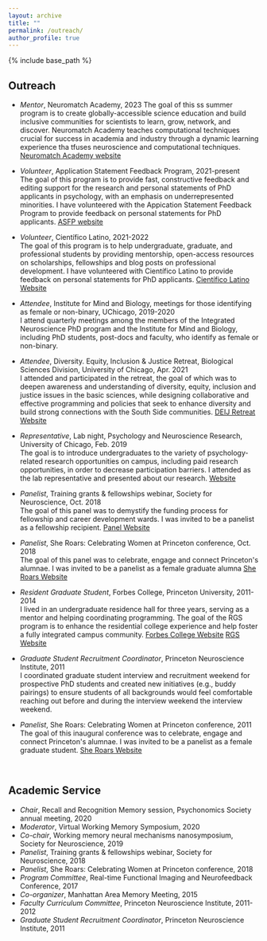 ```yaml
---
layout: archive
title: ""
permalink: /outreach/
author_profile: true
---
```


{% include base_path %}


## Outreach


* *Mentor*, Neuromatch Academy, 2023
The goal of this ss summer program is to create globally-accessible science education and build inclusive communities for scientists to learn, grow, network, and discover. Neuromatch Academy teaches computational techniques crucial for success in academia and industry through a dynamic learning experience tha tfuses neuroscience and computational techniques. [Neuromatch Academy website](https://academy.neuromatch.io/)

* *Volunteer*, Application Statement Feedback Program, 2021-present  
The goal of this program is to provide fast, constructive feedback and editing support for the research and personal statements of PhD applicants in psychology, with an emphasis on underrepresented minorities. I have volunteered with the Appication Statement Feedback Program to provide feedback on personal statements for PhD applicants. [ASFP website](https://www.asfp.io/)

* *Volunteer*, Científico Latino, 2021-2022  
The goal of this program is to help undergraduate, graduate, and professional students by providing mentorship, open-access resources on scholarships, fellowships and blog posts on professional development. I have volunteered with Científico Latino to provide feedback on personal statements for PhD applicants. [Científico Latino Website](https://www.cientificolatino.com/)

* *Attendee*, Institute for Mind and Biology, meetings for those identifying as female or non-binary, UChicago, 2019-2020  
I attend quarterly meetings among the members of the Integrated Neuroscience PhD program and the Institute for Mind and Biology, including PhD students, post-docs and faculty, who identify as female or non-binary.

* *Attendee*, Diversity. Equity, Inclusion & Justice Retreat, Biological Sciences Division, University of Chicago, Apr. 2021  
I attended and participated in the retreat, the goal of which was to deepen awareness and understanding of diversity, equity, inclusion and justice issues in the basic sciences, while designing collaborative and effective programming and policies that seek to enhance diversity and build strong connections with the South Side communities. [DEIJ Retreat Website](https://biosciences.uchicago.edu/content/1st-annual-bsd-diversity-equity-inclusion-and-justice-retreat)

* *Representative*, Lab night, Psychology and Neuroscience Research, University of Chicago, Feb. 2019  
The goal is to introduce undergraduates to the variety of psychology-related research opportunities on campus, including paid research opportunities, in order to decrease participation barriers. I attended as the lab representative and presented about our research. [Website](https://psychology.uchicago.edu/content/professional-academic-development-events)

* *Panelist*, Training grants & fellowships webinar, Society for Neuroscience, Oct. 2018  
The goal of this panel was to demystify the funding process for fellowship and career development wards. I was invited to be a panelist as a fellowship recipient. [Panel Website](https://neuronline-uat.sfn.org/professional-development/demystifying-the-funding-process-for-fellowship-and-career-development-awards)

* *Panelist*, She Roars: Celebrating Women at Princeton conference, Oct. 2018  
The goal of this panel was to celebrate, engage and connect Princeton's alumnae. I was invited to be a panelist as a female graduate alumna [She Roars Website](https://sheroars.princeton.edu/home/)

* *Resident Graduate Student*, Forbes College, Princeton University, 2011-2014  
I lived in an undergraduate residence hall for three years, serving as a mentor and helping coordinating programming. The goal of the RGS program is to enhance the residential college experience and help foster a fully integrated campus community.   [Forbes College Website](https://forbescollege.princeton.edu/) [RGS Website](https://odoc.princeton.edu/rgs)

* *Graduate Student Recruitment Coordinator*, Princeton Neuroscience Institute, 2011  
I coordinated graduate student interview and recruitment weekend for prospective PhD students and created new initiatives (e.g., buddy pairings) to ensure students of all backgrounds would feel comfortable reaching out before and during the interview weekend the interview weekend.

* *Panelist*, She Roars: Celebrating Women at Princeton conference, 2011  
The goal of this inaugural conference was to celebrate, engage and connect Princeton's alumnae. I was invited to be a panelist as a female graduate student. [She Roars Website](https://sheroars.princeton.edu/home/)


<br/>


## Academic Service

* *Chair*, Recall and Recognition Memory session, Psychonomics Society annual meeting, 2020
* *Moderator*, Virtual Working Memory Symposium, 2020
* *Co-chair*, Working memory neural mechanisms nanosymposium, Society for Neuroscience, 2019
* *Panelist*, Training grants & fellowships webinar, Society for Neuroscience, 2018
* *Panelist*, She Roars: Celebrating Women at Princeton conference, 2018
* *Program Committee*, Real-time Functional Imaging and Neurofeedback Conference, 2017
* *Co-organizer*, Manhattan Area Memory Meeting, 2015
* *Faculty Curriculum Committee*, Princeton Neuroscience Institute, 2011-2012
* *Graduate Student Recruitment Coordinator*, Princeton Neuroscience Institute, 2011
